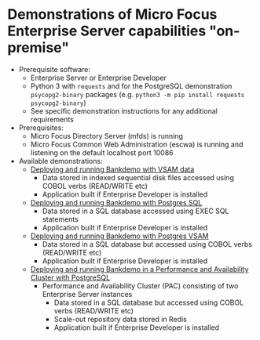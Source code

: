 # Demonstrations of Micro Focus Enterprise Server capabilities "on-premise"
- Prerequisite software: 
    - Enterprise Server or Enterprise Developer
    - Python 3 with `requests` and for the PostgreSQL demonstration `psycopg2-binary` packages (e.g. `python3 -m pip install requests psycopg2-binary`)
    - See specific demonstration instructions for any additional requirements
- Prerequisites: 
    - Micro Focus Directory Server (mfds) is running
    - Micro Focus Common Web Administration (escwa) is running and listening on the default localhost port 10086
- Available demonstrations:
    - [Deploying and running Bankdemo with VSAM data](vsam/README.md)
        - Data stored in indexed sequential disk files accessed using COBOL verbs (READ/WRITE etc)
       - Application built if Enterprise Developer is installed
     - [Deploying and running Bankdemo with Postgres SQL](psql/README.md) 
        - Data stored in a SQL database accessed using EXEC SQL statements
        - Application built if Enterprise Developer is installed
    - [Deploying and running Bankdemo with Postgres VSAM](psqlmfdbfh/README.md) 
        - Data stored in a SQL database but accessed using COBOL verbs (READ/WRITE etc)
        - Application built if Enterprise Developer is installed
    - [Deploying and running Bankdemo in a Performance and Availability Cluster with PostgreSQL](psqlpac/README.md) 
      - Performance and Availability Cluster (PAC) consisting of two Enterprise Server instances
        - Data stored in a SQL database but accessed using COBOL verbs (READ/WRITE etc)
        - Scale-out repository data stored in Redis
        - Application built if Enterprise Developer is installed
    
